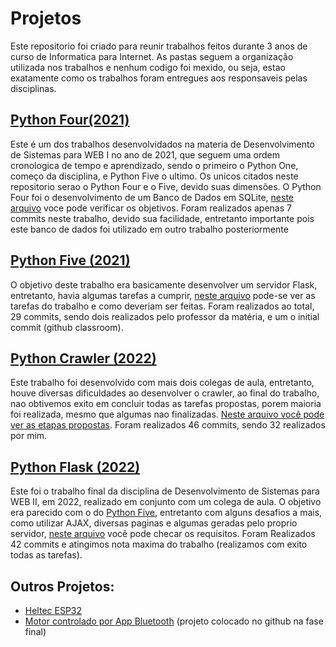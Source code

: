# Projetos
Este repositorio foi criado para reunir trabalhos feitos durante 3 anos de curso de Informatica para Internet.
As pastas seguem a organização utilizada nos trabalhos e nenhum codigo foi mexido, ou seja, estao exatamente como os trabalhos foram entregues aos responsaveis pelas disciplinas.
## [Python Four(2021)](/PYTHON-FOUR/)
Este é um dos trabalhos desenvolvidados na materia de Desenvolvimento de Sistemas para WEB I no ano de 2021, que seguem uma ordem cronologica de tempo e aprendizado, sendo o primeiro o Python One, começo da disciplina, e Python Five o ultimo. Os unicos citados neste repositorio serao o Python Four e o Five, devido suas dimensões.
O Python Four foi o desenvolvimento de um Banco de Dados em SQLite, [neste arquivo](/PYTHON-FOUR/README.md) voce pode verificar os objetivos. Foram realizados apenas 7 commits neste trabalho, devido sua facilidade, entretanto importante pois este banco de dados foi utilizado em outro trabalho posteriormente
## [Python Five (2021)](/PYTHON-FIVE/) 
O objetivo deste trabalho era basicamente desenvolver um servidor Flask, entretanto, havia algumas tarefas a cumprir, [neste arquivo](/PYTHON-FIVE/README.md) pode-se ver as tarefas do trabalho e como deveriam ser feitas. Foram realizados ao total, 29 commits, sendo dois realizados pelo professor da matéria, e um o initial commit (github classroom).
## [Python Crawler (2022)](/PYTHON-CRAWLER/)
Este trabalho foi desenvolvido com mais dois colegas de aula, entretanto, houve diversas dificuldades ao desenvolver o crawler, ao final do trabalho, nao obtivemos exito em concluir todas as tarefas propostas, porem maioria foi realizada, mesmo que algumas nao finalizadas. [Neste arquivo você pode ver as etapas propostas](/PYTHON-CRAWLER/README.md). Foram realizados 46 commits, sendo 32 realizados por mim.
## [Python Flask (2022)](/PYTHON-FLASK/)
Este foi o trabalho final da disciplina de Desenvolvimento de Sistemas para WEB II, em 2022, realizado em conjunto com um colega de aula. O objetivo era parecido com o do [Python Five](/PYTHON-FIVE/), entretanto com alguns desafios a mais, como utilizar AJAX, diversas paginas e algumas geradas pelo proprio servidor, [neste arquivo](/PYTHON-FLASK/README.md) você pode checar os requisitos. Foram Realizados 42 commits e atingimos nota maxima do trabalho (realizamos com exito todas as tarefas).
## Outros Projetos:
- [Heltec ESP32](https://github.com/luizebaldoni/PROJETO-HELTECESP32)
- [Motor controlado por App Bluetooth](https://github.com/mBrond/motorBluetooth) (projeto colocado no github na fase final)